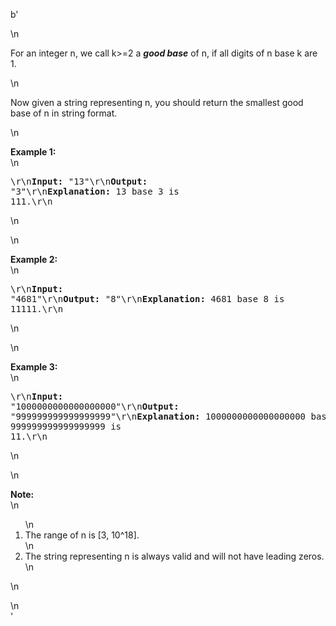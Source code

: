 b'<div class="question-description">\n<p><p>For an integer n, we call k&gt;=2 a <i><b>good base</b></i> of n, if all digits of n base k are 1.</p>\n<p>Now given a string representing n, you should return the smallest good base of n in string format. <br/></p>\n<p><b>Example 1:</b><br/>\n<pre>\r\n<b>Input:</b> "13"\r\n<b>Output:</b> "3"\r\n<b>Explanation:</b> 13 base 3 is 111.\r\n</pre>\n</p>\n<p><b>Example 2:</b><br/>\n<pre>\r\n<b>Input:</b> "4681"\r\n<b>Output:</b> "8"\r\n<b>Explanation:</b> 4681 base 8 is 11111.\r\n</pre>\n</p>\n<p><b>Example 3:</b><br/>\n<pre>\r\n<b>Input:</b> "1000000000000000000"\r\n<b>Output:</b> "999999999999999999"\r\n<b>Explanation:</b> 1000000000000000000 base 999999999999999999 is 11.\r\n</pre>\n</p>\n<p><b>Note:</b><br/>\n<ol>\n<li>The range of n is [3, 10^18].</li>\n<li>The string representing n is always valid and will not have leading zeros.</li>\n</ol>\n</p></p>\n</div>'